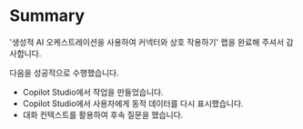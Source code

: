 # Summary

'생성적 AI 오케스트레이션을 사용하여 커넥터와 상호 작용하기' 랩을 완료해 주셔서 감사합니다. 

다음을 성공적으로 수행했습니다.

- Copilot Studio에서 작업을 만들었습니다.
- Copilot Studio에서 사용자에게 동적 데이터를 다시 표시했습니다.
- 대화 컨텍스트를 활용하여 후속 질문을 했습니다.
